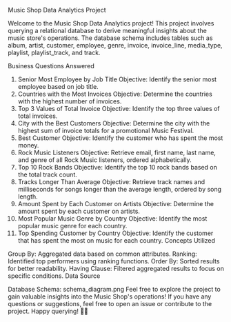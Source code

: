 Music Shop Data Analytics Project

Welcome to the Music Shop Data Analytics project! This project involves querying a relational database to derive meaningful insights about the music store's operations. The database schema includes tables such as album, artist, customer, employee, genre, invoice, invoice_line, media_type, playlist, playlist_track, and track.

Business Questions Answered

1. Senior Most Employee by Job Title
Objective: Identify the senior most employee based on job title.
2. Countries with the Most Invoices
Objective: Determine the countries with the highest number of invoices.
3. Top 3 Values of Total Invoice
Objective: Identify the top three values of total invoices.
4. City with the Best Customers
Objective: Determine the city with the highest sum of invoice totals for a promotional Music Festival.
5. Best Customer
Objective: Identify the customer who has spent the most money.
6. Rock Music Listeners
Objective: Retrieve email, first name, last name, and genre of all Rock Music listeners, ordered alphabetically.
7. Top 10 Rock Bands
Objective: Identify the top 10 rock bands based on the total track count.
8. Tracks Longer Than Average
Objective: Retrieve track names and milliseconds for songs longer than the average length, ordered by song length.
9. Amount Spent by Each Customer on Artists
Objective: Determine the amount spent by each customer on artists.
10. Most Popular Music Genre by Country
Objective: Identify the most popular music genre for each country.
11. Top Spending Customer by Country
Objective: Identify the customer that has spent the most on music for each country.
Concepts Utilized

Group By: Aggregated data based on common attributes.
Ranking: Identified top performers using ranking functions.
Order By: Sorted results for better readability.
Having Clause: Filtered aggregated results to focus on specific conditions.
Data Source

Database Schema: schema_diagram.png
Feel free to explore the project to gain valuable insights into the Music Shop's operations! If you have any questions or suggestions, feel free to open an issue or contribute to the project. Happy querying! 🎵✨
